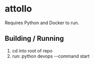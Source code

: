 # attollo

Requires Python and Docker to run.

## Building / Running
1. cd into root of repo
2. run: python devops --command start
